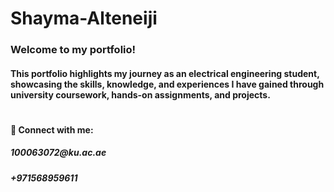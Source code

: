 # Shayma-Alteneiji 


<h3> Welcome to my portfolio!  </h3>
<h4> This portfolio highlights my journey as an electrical engineering student, showcasing the skills, knowledge, and experiences I have gained through university coursework, hands-on assignments, and projects.</h4>






#
<h4> 🤳 Connect with me:</h4>



<h5> 100063072@ku.ac.ae</h5>
<h5> +971568959611</h5>
